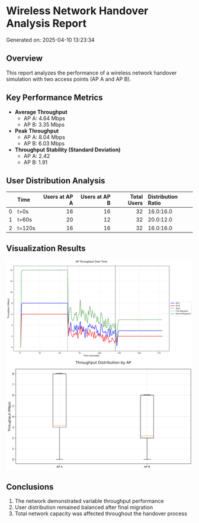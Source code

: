 # Wireless Network Handover Analysis Report
Generated on: 2025-04-10 13:23:34

## Overview
This report analyzes the performance of a wireless network handover simulation with two access points (AP A and AP B).

## Key Performance Metrics
- **Average Throughput**
  - AP A: 4.64 Mbps
  - AP B: 3.35 Mbps
- **Peak Throughput**
  - AP A: 8.04 Mbps
  - AP B: 6.03 Mbps
- **Throughput Stability (Standard Deviation)**
  - AP A: 2.42
  - AP B: 1.91

## User Distribution Analysis
|    | Time   |   Users at AP A |   Users at AP B |   Total Users | Distribution Ratio   |
|---:|:-------|----------------:|----------------:|--------------:|:---------------------|
|  0 | t=0s   |              16 |              16 |            32 | 16.0:16.0            |
|  1 | t=60s  |              20 |              12 |            32 | 20.0:12.0            |
|  2 | t=120s |              16 |              16 |            32 | 16.0:16.0            |

## Visualization Results
![Combined Throughput](plots/throughput_combined.png)
![Throughput Distribution](plots/throughput_distribution.png)

## Conclusions
1. The network demonstrated variable 
    throughput performance
2. User distribution remained balanced after final migration
3. Total network capacity was affected throughout the handover process
